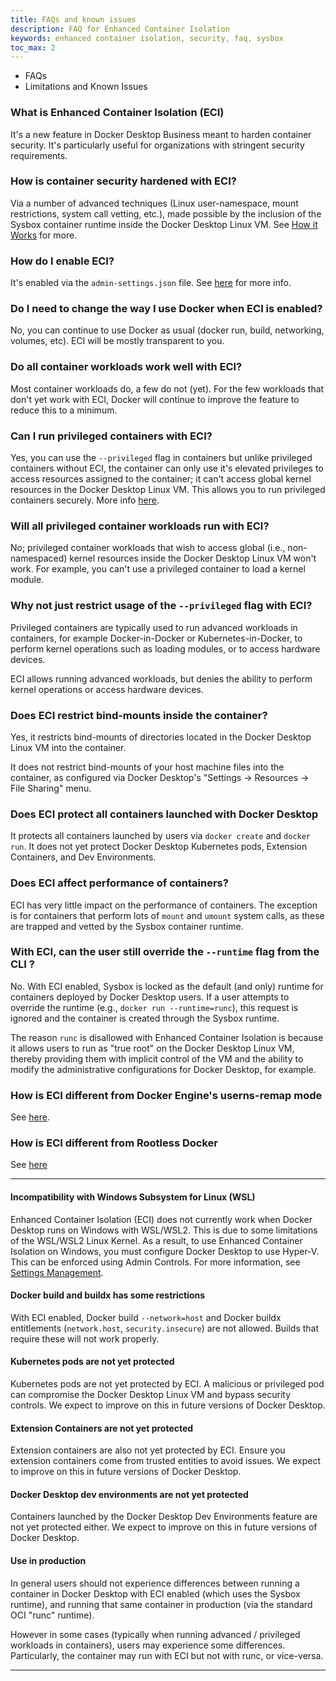 ```yaml
---
title: FAQs and known issues
description: FAQ for Enhanced Container Isolation
keywords: enhanced container isolation, security, faq, sysbox
toc_max: 2
---
```


<ul class="nav nav-tabs">
  <li class="active"><a data-toggle="tab" data-target="#tab3">FAQs</a></li>
  <li><a data-toggle="tab" data-target="#tab4">Limitations and Known Issues</a></li>
</ul>
<div class="tab-content">
<div id="tab3" class="tab-pane fade in active" markdown="1">

### What is Enhanced Container Isolation (ECI)

It's a new feature in Docker Desktop Business meant to harden container
security. It's particularly useful for organizations with stringent security
requirements.

### How is container security hardened with ECI?

Via a number of advanced techniques (Linux user-namespace, mount restrictions,
system call vetting, etc.), made possible by the inclusion of the Sysbox container
runtime inside the Docker Desktop Linux VM.  See [How it Works](how-eci-works.md) for more.

### How do I enable ECI?

It's enabled via the `admin-settings.json` file. See [here](index.md#how-do-i-enable-enhanced-container-isolation) for more info.

### Do I need to change the way I use Docker when ECI is enabled?

No, you can continue to use Docker as usual (docker run, build, networking, volumes, etc). ECI will be mostly transparent to you.

### Do all container workloads work well with ECI?

Most container workloads do, a few do not (yet). For the few workloads that
don't yet work with ECI, Docker will continue to improve the feature to reduce
this to a minimum.

### Can I run privileged containers with ECI?

Yes, you can use the `--privileged` flag in containers but unlike privileged
containers without ECI, the container can only use it's elevated privileges to
access resources assigned to the container; it can't access global kernel
resources in the Docker Desktop Linux VM. This allows you to run privileged
containers securely. More info [here](how-eci-works.md#privileged-containers-are-also-secured).

### Will all privileged container workloads run with ECI?

No; privileged container workloads that wish to access global (i.e.,
non-namespaced) kernel resources inside the Docker Desktop Linux VM won't
work. For example, you can't use a privileged container to load a kernel module.

### Why not just restrict usage of the `--privileged` flag with ECI?

Privileged containers are typically used to run advanced workloads in
containers, for example Docker-in-Docker or Kubernetes-in-Docker, to
perform kernel operations such as loading modules, or to access hardware
devices.

ECI allows running advanced workloads, but denies the ability to perform
kernel operations or access hardware devices.

### Does ECI restrict bind-mounts inside the container?

Yes, it restricts bind-mounts of directories located in the Docker Desktop Linux
VM into the container.

It does not restrict bind-mounts of your host machine files into the container,
as configured via Docker Desktop's "Settings -> Resources -> File Sharing" menu.

### Does ECI protect all containers launched with Docker Desktop

It protects all containers launched by users via `docker create` and `docker
run`. It does not yet protect Docker Desktop Kubernetes pods, Extension
Containers, and Dev Environments.

### Does ECI affect performance of containers?

ECI has very little impact on the performance of containers. The exception is
for containers that perform lots of `mount` and `umount` system calls, as these
are trapped and vetted by the Sysbox container runtime.

### With ECI, can the user still override the `--runtime` flag from the CLI ?

No. With ECI enabled, Sysbox is locked as the default (and only) runtime for
containers deployed by Docker Desktop users. If a user attempts to override the
runtime (e.g., `docker run --runtime=runc`), this request is ignored and the
container is created through the Sysbox runtime.

The reason `runc` is disallowed with Enhanced Container Isolation is because it
allows users to run as "true root" on the Docker Desktop Linux VM, thereby
providing them with implicit control of the VM and the ability to modify the
administrative configurations for Docker Desktop, for example.

### How is ECI different from Docker Engine's userns-remap mode

See [here](how-eci-works.md#enhanced-container-isolation-vs-docker-userns--remap-mode).

### How is ECI different from Rootless Docker

See [here](how-eci-works.md#enhanced-container-isolation-vs-rootless-docker)

<hr>
</div>
<div id="tab4" class="tab-pane fade" markdown="1">

#### Incompatibility with Windows Subsystem for Linux (WSL)
Enhanced Container Isolation (ECI) does not currently work when Docker Desktop runs on
Windows with WSL/WSL2. This is due to some limitations of the WSL/WSL2 Linux
Kernel. As a result, to use Enhanced Container Isolation on Windows, you must
configure Docker Desktop to use Hyper-V. This can be enforced using Admin
Controls. For more information, see [Settings Management](../settings-management/index.md).

#### Docker build and buildx has some restrictions
With ECI enabled, Docker build `--network=host` and Docker buildx entitlements
(`network.host`, `security.insecure`) are not allowed. Builds that require
these will not work properly.

#### Kubernetes pods are not yet protected
Kubernetes pods are not yet protected by ECI. A malicious or privileged pod can
compromise the Docker Desktop Linux VM and bypass security controls. We expect
to improve on this in future versions of Docker Desktop.

#### Extension Containers are not yet protected
Extension containers are also not yet protected by ECI. Ensure you extension
containers come from trusted entities to avoid issues. We expect to improve on
this in future versions of Docker Desktop.

#### Docker Desktop dev environments are not yet protected
Containers launched by the Docker Desktop Dev Environments feature are not yet
protected either. We expect to improve on this in future versions of Docker
Desktop.

#### Use in production
In general users should not experience differences between running a container
in Docker Desktop with ECI enabled (which uses the Sysbox runtime), and running
that same container in production (via the standard OCI "runc" runtime).

However in some cases (typically when running advanced / privileged workloads in
containers), users may experience some differences. Particularly, the container
may run with ECI but not with runc, or vice-versa.

<hr>
</div>
</div>
